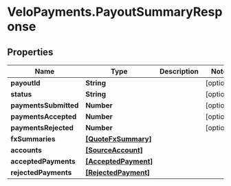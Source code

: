 # VeloPayments.PayoutSummaryResponse

## Properties

Name | Type | Description | Notes
------------ | ------------- | ------------- | -------------
**payoutId** | **String** |  | [optional] 
**status** | **String** |  | [optional] 
**paymentsSubmitted** | **Number** |  | [optional] 
**paymentsAccepted** | **Number** |  | [optional] 
**paymentsRejected** | **Number** |  | [optional] 
**fxSummaries** | [**[QuoteFxSummary]**](QuoteFxSummary.md) |  | 
**accounts** | [**[SourceAccount]**](SourceAccount.md) |  | 
**acceptedPayments** | [**[AcceptedPayment]**](AcceptedPayment.md) |  | 
**rejectedPayments** | [**[RejectedPayment]**](RejectedPayment.md) |  | 



